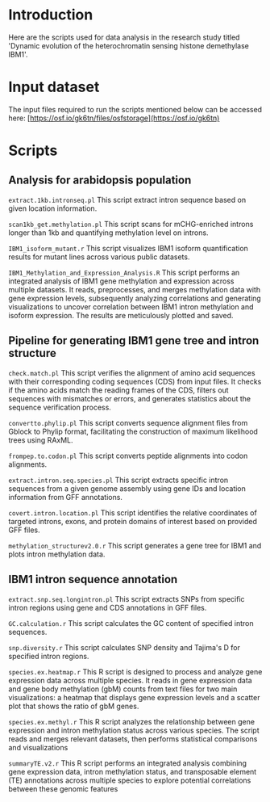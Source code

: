 # Introduction
Here are the scripts used for data analysis in the research study titled 'Dynamic evolution of the heterochromatin sensing histone demethylase IBM1'.

# Input dataset
The input files required to run the scripts mentioned below can be accessed here: [https://osf.io/gk6tn/files/osfstorage](https://osf.io/gk6tn)

# Scripts


## Analysis for arabidopsis population

`extract.1kb.intronseq.pl`   This script extract intron sequence based on given location information.

`scan1kb_get.methylation.pl`  This script scans for mCHG-enriched introns longer than 1kb and quantifying methylation level on introns.

`IBM1_isoform_mutant.r`  This script visualizes IBM1 isoform quantification results for mutant lines across various public datasets.

`IBM1_Methylation_and_Expression_Analysis.R`  This script performs an integrated analysis of IBM1 gene methylation and expression across multiple datasets. It reads, preprocesses, and merges methylation data with gene expression levels, subsequently analyzing correlations and generating visualizations to uncover correlation between IBM1 intron methylation and isoform expression. The results are meticulously plotted and saved.

## Pipeline for generating IBM1 gene tree and intron structure

`check.match.pl` This script verifies the alignment of amino acid sequences with their corresponding coding sequences (CDS) from input files. It checks if the amino acids match the reading frames of the CDS, filters out sequences with mismatches or errors, and generates statistics about the sequence verification process.   

`convertto.phylip.pl` This script converts sequence alignment files from Gblock to Phylip format, facilitating the construction of maximum likelihood trees using RAxML.

`frompep.to.codon.pl` This script converts peptide alignments into codon alignments.

`extract.intron.seq.species.pl` This script extracts specific intron sequences from a given genome assembly using gene IDs and location information from GFF annotations.

`covert.intron.location.pl` This script identifies the relative coordinates of targeted introns, exons, and protein domains of interest based on provided GFF files.

`methylation_structurev2.0.r` This script generates a gene tree for IBM1 and plots intron methylation data.

## IBM1 intron sequence annotation
 
`extract.snp.seq.longintron.pl` This script extracts SNPs from specific intron regions using gene and CDS annotations in GFF files.  

`GC.calculation.r` This script calculates the GC content of specified intron sequences.  

`snp.diversity.r` This script calculates SNP density and Tajima's D for specified intron regions.  

`species.ex.heatmap.r` This R script is designed to process and analyze gene expression data across multiple species. It reads in gene expression data and gene body methylation (gbM) counts from text files for two main visualizations: a heatmap that displays gene expression levels and a scatter plot that shows the ratio of gbM genes.   

`species.ex.methyl.r` This R script analyzes the relationship between gene expression and intron methylation status across various species. The script reads and merges relevant datasets, then performs statistical comparisons and visualizations  

`summaryTE.v2.r` This R script performs an integrated analysis combining gene expression data, intron methylation status, and transposable element (TE) annotations across multiple species to explore potential correlations between these genomic features
